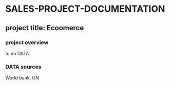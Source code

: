 # SALES-PROJECT-DOCUMENTATION
## project title: Ecoomerce
### project overview
to do DATA

### DATA sources
World bank, UN

